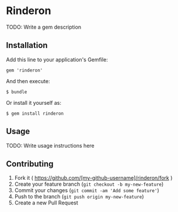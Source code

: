 # Rinderon

TODO: Write a gem description

## Installation

Add this line to your application's Gemfile:

    gem 'rinderon'

And then execute:

    $ bundle

Or install it yourself as:

    $ gem install rinderon

## Usage

TODO: Write usage instructions here

## Contributing

1. Fork it ( https://github.com/[my-github-username]/rinderon/fork )
2. Create your feature branch (`git checkout -b my-new-feature`)
3. Commit your changes (`git commit -am 'Add some feature'`)
4. Push to the branch (`git push origin my-new-feature`)
5. Create a new Pull Request
